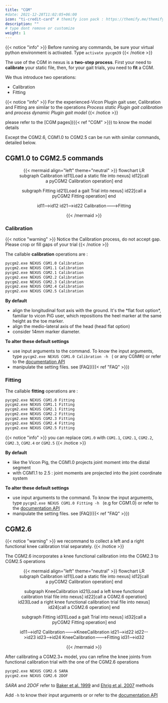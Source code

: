 ```yaml
---
title: "CGM"
#date: 2021-12-28T11:02:05+06:00
icon: "ti-credit-card" # themify icon pack : https://themify.me/themify-icons
description: ""
# type dont remove or customize
weight: 1
---
```


{{< notice "info" >}}
Before running any commands, be sure your virtual python environment is activated. Type `activate pycgm39`
{{< /notice >}}



The use of the CGM in nexus is a **two-step process**. First your need to **calibrate** your static file, then, for your gait trials, you need to **fit** a CGM. 

We thus introduce two operations:

 * Calibration
 * Fitting

{{< notice "info" >}}
For the experienced-Vicon Plugin gait user, Calibration and Fitting are similar to the operations *Process static Plugin gait calibration* and *process dynamic Plugin gait model*
{{< /notice >}}


please refer to the [CGM pages]({{< ref "CGM" >}}) to know the model details


Except the CGM2.6, CGM1.0 to CGM2.5 can be run with similar commands, detailed below. 


## CGM1.0 to CGM2.5 commands



<center>
<figure>
{{< mermaid align="left" theme="neutral" >}}
flowchart LR
  subgraph Calibration
    id11[Load a static file into nexus]
    id12[call a pyCGM2 Calibration operation]
  end

  subgraph Fitting
    id21[Load a gait Trial into nexus]
    id22[call a pyCGM2 Fitting operation]
  end

  id11-->id12
  id21-->id22
  Calibration--->Fitting


{{< /mermaid >}}
</center>

### Calibration


{{< notice "warning" >}}
Notice the Calibration process, do not accept gap. Please crop or fill gaps of your trial
{{< /notice >}}

The callable **calibration** operations are : 

```bash 
pycgm2.exe NEXUS CGM1.0 Calibration
pycgm2.exe NEXUS CGM1.1 Calibration
pycgm2.exe NEXUS CGM2.1 Calibration
pycgm2.exe NEXUS CGM2.2 Calibration
pycgm2.exe NEXUS CGM2.3 Calibration
pycgm2.exe NEXUS CGM2.4 Calibration
pycgm2.exe NEXUS CGM2.5 Calibration
```  


<div class="alert alert-dismissible alert-warning">
  <strong> By default</strong>
  <ul>
  <li>align the longitudinal foot axis with the ground. It's the *flat foot option*, familiar to vicon PiG user, which repositions the heel marker at the same height as the toe marker. </li>
  <li>align the medio-lateral axis of the head (head flat option)</li>
  <li>consider 14mm marker diameter.   </li>
</ul> 
</div>


**To alter these default settings** 
 * use input arguments to the command.  To know the input arguments, type  `pycgm2.exe NEXUS CGM1.0 Calibration -h ` ( or any CGM#i) or refer to the [documentation API](https://pycgm2.github.io/pyCGM2/Apps/nexus.html#CGM1.0)  
 * manipulate the setting files. see [FAQ]({{< ref "FAQ" >}})      



### Fitting

The callable **fitting**  operations are : 

```bash 
pycgm2.exe NEXUS CGM1.0 Fitting
pycgm2.exe NEXUS CGM1.1 Fitting
pycgm2.exe NEXUS CGM2.1 Fitting
pycgm2.exe NEXUS CGM2.2 Fitting
pycgm2.exe NEXUS CGM2.3 Fitting
pycgm2.exe NEXUS CGM2.4 Fitting
pycgm2.exe NEXUS CGM2.5 Fitting
``` 

{{< notice "info" >}}
you can replace `CGM1.0` with `CGM1.1`, `CGM2.1`, `CGM2.2`, `CGM2.3`, `CGM2.4` or `CGM2.5` 
{{< /notice >}}


<div class="alert alert-dismissible alert-warning">
  <strong> By default</strong>
  <ul>
  <li>like the Vicon Pig, the CGM1.0 projects joint moment into the distal segment </li>
  <li>with CGM1.1 to 2.5 : joint moments are projected into the joint coordinate system</li>
  </ul> 
</div>

**To alter these default settings** 
 * use input arguments to the command.  To know the input arguments, type  `pycgm2.exe NEXUS CGM1.0 Fitting -h ` (e.g for CGM1.0) 
   or refer to the [documentation API](https://pycgm2.github.io/pyCGM2/Apps/nexus.html#CGM1.0) 
 * manipulate the setting files. see [FAQ]({{< ref "FAQ" >}})     


## CGM2.6 

{{< notice "warning" >}}
we recommand to collect a left and a right functional knee calibration trial separately.
{{< /notice >}}

The CGM2.6 incorporates a knee functional calibration into the CGM2.3 to CGM2.5 operations

<center>
<figure>
{{< mermaid align="left" theme="neutral" >}}
flowchart LR
  subgraph Calibration
    id11[Load a static file into nexus]
    id12[call a pyCGM2 Calibration operation]
  end

  subgraph KneeCalibration
    id21[Load a left knee functional calibration trial file into nexus]
    id22[call a CGM2.6 operation]
    id23[Load a right knee functional calibration trial file into nexus]
    id24[call a CGM2.6 operation]
  end

  subgraph Fitting
    id31[Load a gait Trial into nexus]
    id32[call a pyCGM2 Fitting operation]
  end

  id11-->id12
  Calibration--->KneeCalibration
  id21-->id22
  id22-->id23
  id23-->id24
  KneeCalibration--->Fitting
  id31-->id32

{{< /mermaid >}}
</center>


After calibrating a CGM2.3+ model, you can refine the knee joints from functional calibration trial with the one of the CGM2.6 operations


```bash
pycgm2.exe NEXUS CGM2.6 SARA
pycgm2.exe NEXUS CGM2.6 2DOF
```

*SARA* and *2DOF* refer to [Baker et al. 1999](http://dx.doi.org/10.1016/S0167-9457%2899%2900027-5) and [Ehrig et al, 2007](http://dx.doi.org/S0021-9290%2806%2900415-5) methods 


Add ` -h ` to know their input arguments or or refer to the [documentation API](https://pycgm2.github.io/pyCGM2/Apps/nexus.html#2DOF) 



